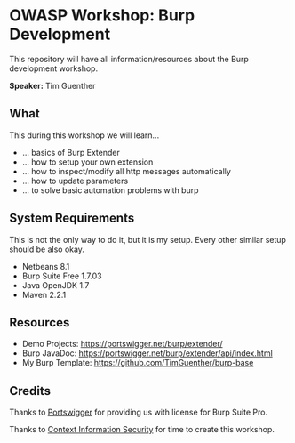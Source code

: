 # OWASP Workshop: Burp Development
This repository will have all information/resources about the Burp development workshop.

<b>Speaker:</b> Tim Guenther

## What
This during this workshop we will learn...
* ... basics of Burp Extender
* ... how to setup your own extension
* ... how to inspect/modify all http messages automatically
* ... how to update parameters
* ... to solve basic automation problems with burp

## System Requirements
This is not the only way to do it, but it is my setup. Every other similar setup should be also okay.
* Netbeans 8.1
* Burp Suite Free 1.7.03
* Java OpenJDK 1.7
* Maven 2.2.1

## Resources
* Demo Projects: https://portswigger.net/burp/extender/
* Burp JavaDoc: https://portswigger.net/burp/extender/api/index.html
* My Burp Template: https://github.com/TimGuenther/burp-base

## Credits
Thanks to [Portswigger](https://portswigger.net/) for providing us with license for Burp Suite Pro.

Thanks to [Context Information Security](http://www.contextis.com/) for time to create this workshop.
